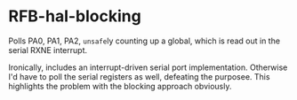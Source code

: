 # RFB-hal-blocking

Polls PA0, PA1, PA2, `unsafe`ly counting up a global,
which is read out in the serial RXNE interrupt.

Ironically, includes an interrupt-driven serial port implementation.
Otherwise I'd have to poll the serial registers as well, defeating the purposee.
This highlights the problem with the blocking approach obviously.
